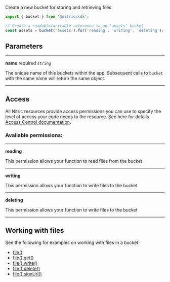 Create a new bucket for storing and retrieving files

```javascript
import { bucket } from '@nitric/sdk';

// Create a readable/writable reference to an 'assets' bucket
const assets = bucket('assets').for('reading', 'writing', 'deleting');
```

## Parameters

---

**name** required `string`

The unique name of this buckets within the app. Subsequent calls to `bucket` with the same name will return the same object.

---

## Access

All Nitric resources provide access permissions you can use to specify the level of access your code needs to the resource. See here for details [Access Control documentation](./../access-control).

### Available permissions:

---
**reading**

This permission allows your function to read files from the bucket

---
**writing**

This permission allows your function to write files to the bucket

---
**deleting**

This permission allows your function to write files to the bucket

---

## Working with files
See the following for examples on working with files in a bucket:

 - [file()](./file.md)
 - [file().get()](./file-get.md)
 - [file().write()](./file-write.md)
 - [file().delete()](./file-delete.md)
 - [file().signUrl()](./file-signUrl.md)